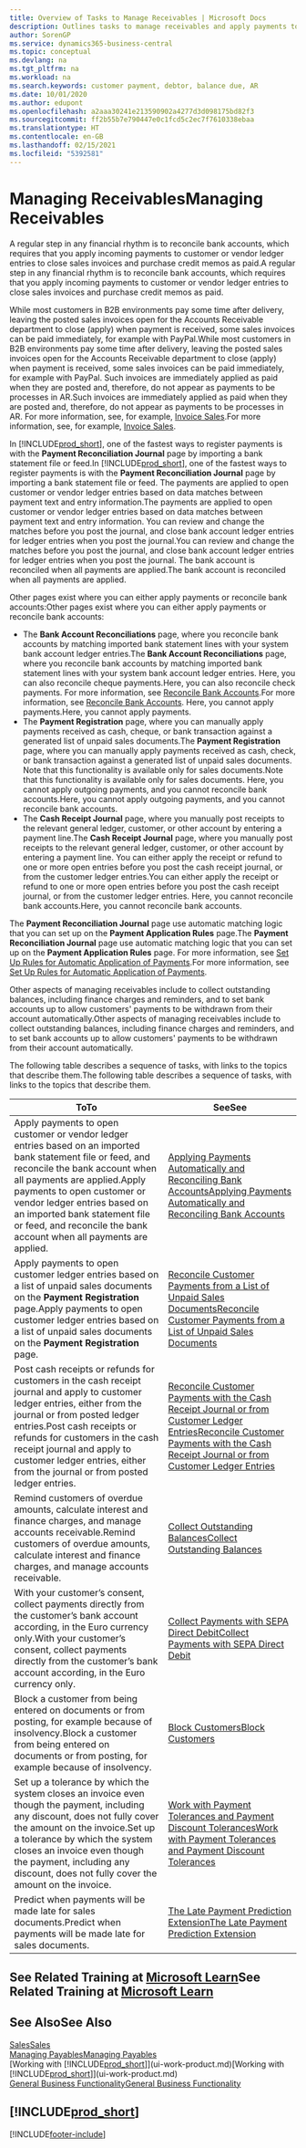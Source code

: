 ```yaml
---
title: Overview of Tasks to Manage Receivables | Microsoft Docs
description: Outlines tasks to manage receivables and apply payments to customer or vendor ledger entries.
author: SorenGP
ms.service: dynamics365-business-central
ms.topic: conceptual
ms.devlang: na
ms.tgt_pltfrm: na
ms.workload: na
ms.search.keywords: customer payment, debtor, balance due, AR
ms.date: 10/01/2020
ms.author: edupont
ms.openlocfilehash: a2aaa30241e213590902a4277d3d098175bd82f3
ms.sourcegitcommit: ff2b55b7e790447e0c1fcd5c2ec7f7610338ebaa
ms.translationtype: HT
ms.contentlocale: en-GB
ms.lasthandoff: 02/15/2021
ms.locfileid: "5392581"
---
```

# <a name="managing-receivables"></a><span data-ttu-id="d6e43-103">Managing Receivables</span><span class="sxs-lookup"><span data-stu-id="d6e43-103">Managing Receivables</span></span>

<span data-ttu-id="d6e43-104">A regular step in any financial rhythm is to reconcile bank accounts, which requires that you apply incoming payments to customer or vendor ledger entries to close sales invoices and purchase credit memos as paid.</span><span class="sxs-lookup"><span data-stu-id="d6e43-104">A regular step in any financial rhythm is to reconcile bank accounts, which requires that you apply incoming payments to customer or vendor ledger entries to close sales invoices and purchase credit memos as paid.</span></span>

<span data-ttu-id="d6e43-105">While most customers in B2B environments pay some time after delivery, leaving the posted sales invoices open for the Accounts Receivable department to close (apply) when payment is received, some sales invoices can be paid immediately, for example with PayPal.</span><span class="sxs-lookup"><span data-stu-id="d6e43-105">While most customers in B2B environments pay some time after delivery, leaving the posted sales invoices open for the Accounts Receivable department to close (apply) when payment is received, some sales invoices can be paid immediately, for example with PayPal.</span></span> <span data-ttu-id="d6e43-106">Such invoices are immediately applied as paid when they are posted and, therefore, do not appear as payments to be processes in AR.</span><span class="sxs-lookup"><span data-stu-id="d6e43-106">Such invoices are immediately applied as paid when they are posted and, therefore, do not appear as payments to be processes in AR.</span></span> <span data-ttu-id="d6e43-107">For more information, see, for example, [Invoice Sales](sales-how-invoice-sales.md).</span><span class="sxs-lookup"><span data-stu-id="d6e43-107">For more information, see, for example, [Invoice Sales](sales-how-invoice-sales.md).</span></span>  

<span data-ttu-id="d6e43-108">In [!INCLUDE[prod_short](includes/prod_short.md)], one of the fastest ways to register payments is with the **Payment Reconciliation Journal** page by importing a bank statement file or feed.</span><span class="sxs-lookup"><span data-stu-id="d6e43-108">In [!INCLUDE[prod_short](includes/prod_short.md)], one of the fastest ways to register payments is with the **Payment Reconciliation Journal** page by importing a bank statement file or feed.</span></span> <span data-ttu-id="d6e43-109">The payments are applied to open customer or vendor ledger entries based on data matches between payment text and entry information.</span><span class="sxs-lookup"><span data-stu-id="d6e43-109">The payments are applied to open customer or vendor ledger entries based on data matches between payment text and entry information.</span></span> <span data-ttu-id="d6e43-110">You can review and change the matches before you post the journal, and close bank account ledger entries for ledger entries when you post the journal.</span><span class="sxs-lookup"><span data-stu-id="d6e43-110">You can review and change the matches before you post the journal, and close bank account ledger entries for ledger entries when you post the journal.</span></span> <span data-ttu-id="d6e43-111">The bank account is reconciled when all payments are applied.</span><span class="sxs-lookup"><span data-stu-id="d6e43-111">The bank account is reconciled when all payments are applied.</span></span>

<span data-ttu-id="d6e43-112">Other pages exist where you can either apply payments or reconcile bank accounts:</span><span class="sxs-lookup"><span data-stu-id="d6e43-112">Other pages exist where you can either apply payments or reconcile bank accounts:</span></span>

* <span data-ttu-id="d6e43-113">The **Bank Account Reconciliations** page, where you reconcile bank accounts by matching imported bank statement lines with your system bank account ledger entries.</span><span class="sxs-lookup"><span data-stu-id="d6e43-113">The **Bank Account Reconciliations** page, where you reconcile bank accounts by matching imported bank statement lines with your system bank account ledger entries.</span></span> <span data-ttu-id="d6e43-114">Here, you can also reconcile cheque payments.</span><span class="sxs-lookup"><span data-stu-id="d6e43-114">Here, you can also reconcile check payments.</span></span> <span data-ttu-id="d6e43-115">For more information, see [Reconcile Bank Accounts](bank-how-reconcile-bank-accounts-separately.md).</span><span class="sxs-lookup"><span data-stu-id="d6e43-115">For more information, see [Reconcile Bank Accounts](bank-how-reconcile-bank-accounts-separately.md).</span></span> <span data-ttu-id="d6e43-116">Here, you cannot apply payments.</span><span class="sxs-lookup"><span data-stu-id="d6e43-116">Here, you cannot apply payments.</span></span>
* <span data-ttu-id="d6e43-117">The **Payment Registration** page, where you can manually apply payments received as cash, cheque, or bank transaction against a generated list of unpaid sales documents.</span><span class="sxs-lookup"><span data-stu-id="d6e43-117">The **Payment Registration** page, where you can manually apply payments received as cash, check, or bank transaction against a generated list of unpaid sales documents.</span></span> <span data-ttu-id="d6e43-118">Note that this functionality is available only for sales documents.</span><span class="sxs-lookup"><span data-stu-id="d6e43-118">Note that this functionality is available only for sales documents.</span></span> <span data-ttu-id="d6e43-119">Here, you cannot apply outgoing payments, and you cannot reconcile bank accounts.</span><span class="sxs-lookup"><span data-stu-id="d6e43-119">Here, you cannot apply outgoing payments, and you cannot reconcile bank accounts.</span></span>
* <span data-ttu-id="d6e43-120">The **Cash Receipt Journal** page, where you manually post receipts to the relevant general ledger, customer, or other account by entering a payment line.</span><span class="sxs-lookup"><span data-stu-id="d6e43-120">The **Cash Receipt Journal** page, where you manually post receipts to the relevant general ledger, customer, or other account by entering a payment line.</span></span> <span data-ttu-id="d6e43-121">You can either apply the receipt or refund to one or more open entries before you post the cash receipt journal, or from the customer ledger entries.</span><span class="sxs-lookup"><span data-stu-id="d6e43-121">You can either apply the receipt or refund to one or more open entries before you post the cash receipt journal, or from the customer ledger entries.</span></span> <span data-ttu-id="d6e43-122">Here, you cannot reconcile bank accounts.</span><span class="sxs-lookup"><span data-stu-id="d6e43-122">Here, you cannot reconcile bank accounts.</span></span>

<span data-ttu-id="d6e43-123">The **Payment Reconciliation Journal** page use automatic matching logic that you can set up on the **Payment Application Rules** page.</span><span class="sxs-lookup"><span data-stu-id="d6e43-123">The **Payment Reconciliation Journal** page use automatic matching logic that you can set up on the **Payment Application Rules** page.</span></span> <span data-ttu-id="d6e43-124">For more information, see [Set Up Rules for Automatic Application of Payments](receivables-how-set-up-payment-application-rules.md).</span><span class="sxs-lookup"><span data-stu-id="d6e43-124">For more information, see [Set Up Rules for Automatic Application of Payments](receivables-how-set-up-payment-application-rules.md).</span></span>  

<span data-ttu-id="d6e43-125">Other aspects of managing receivables include to collect outstanding balances, including finance charges and reminders, and to set bank accounts up to allow customers' payments to be withdrawn from their account automatically.</span><span class="sxs-lookup"><span data-stu-id="d6e43-125">Other aspects of managing receivables include to collect outstanding balances, including finance charges and reminders, and to set bank accounts up to allow customers' payments to be withdrawn from their account automatically.</span></span>

<span data-ttu-id="d6e43-126">The following table describes a sequence of tasks, with links to the topics that describe them.</span><span class="sxs-lookup"><span data-stu-id="d6e43-126">The following table describes a sequence of tasks, with links to the topics that describe them.</span></span>  

| <span data-ttu-id="d6e43-127">To</span><span class="sxs-lookup"><span data-stu-id="d6e43-127">To</span></span> | <span data-ttu-id="d6e43-128">See</span><span class="sxs-lookup"><span data-stu-id="d6e43-128">See</span></span> |
| --- | --- |
| <span data-ttu-id="d6e43-129">Apply payments to open customer or vendor ledger entries based on an imported bank statement file or feed, and reconcile the bank account when all payments are applied.</span><span class="sxs-lookup"><span data-stu-id="d6e43-129">Apply payments to open customer or vendor ledger entries based on an imported bank statement file or feed, and reconcile the bank account when all payments are applied.</span></span> |[<span data-ttu-id="d6e43-130">Applying Payments Automatically and Reconciling Bank Accounts</span><span class="sxs-lookup"><span data-stu-id="d6e43-130">Applying Payments Automatically and Reconciling Bank Accounts</span></span>](receivables-apply-payments-auto-reconcile-bank-accounts.md) |
| <span data-ttu-id="d6e43-131">Apply payments to open customer ledger entries based on a list of unpaid sales documents on the **Payment Registration** page.</span><span class="sxs-lookup"><span data-stu-id="d6e43-131">Apply payments to open customer ledger entries based on a list of unpaid sales documents on the **Payment Registration** page.</span></span> |[<span data-ttu-id="d6e43-132">Reconcile Customer Payments from a List of Unpaid Sales Documents</span><span class="sxs-lookup"><span data-stu-id="d6e43-132">Reconcile Customer Payments from a List of Unpaid Sales Documents</span></span>](receivables-how-reconcile-customer-payments-list-unpaid-sales-documents.md) |
| <span data-ttu-id="d6e43-133">Post cash receipts or refunds for customers in the cash receipt journal and apply to customer ledger entries, either from the journal or from posted ledger entries.</span><span class="sxs-lookup"><span data-stu-id="d6e43-133">Post cash receipts or refunds for customers in the cash receipt journal and apply to customer ledger entries, either from the journal or from posted ledger entries.</span></span> |[<span data-ttu-id="d6e43-134">Reconcile Customer Payments with the Cash Receipt Journal or from Customer Ledger Entries</span><span class="sxs-lookup"><span data-stu-id="d6e43-134">Reconcile Customer Payments with the Cash Receipt Journal or from Customer Ledger Entries</span></span>](receivables-how-apply-sales-transactions-manually.md) |
| <span data-ttu-id="d6e43-135">Remind customers of overdue amounts, calculate interest and finance charges, and manage accounts receivable.</span><span class="sxs-lookup"><span data-stu-id="d6e43-135">Remind customers of overdue amounts, calculate interest and finance charges, and manage accounts receivable.</span></span> |[<span data-ttu-id="d6e43-136">Collect Outstanding Balances</span><span class="sxs-lookup"><span data-stu-id="d6e43-136">Collect Outstanding Balances</span></span>](receivables-collect-outstanding-balances.md) |
|<span data-ttu-id="d6e43-137">With your customer’s consent, collect payments directly from the customer’s bank account according, in the Euro currency only.</span><span class="sxs-lookup"><span data-stu-id="d6e43-137">With your customer’s consent, collect payments directly from the customer’s bank account according, in the Euro currency only.</span></span>|[<span data-ttu-id="d6e43-138">Collect Payments with SEPA Direct Debit</span><span class="sxs-lookup"><span data-stu-id="d6e43-138">Collect Payments with SEPA Direct Debit</span></span>](finance-collect-payments-with-sepa-direct-debit.md)|
|<span data-ttu-id="d6e43-139">Block a customer from being entered on documents or from posting, for example because of insolvency.</span><span class="sxs-lookup"><span data-stu-id="d6e43-139">Block a customer from being entered on documents or from posting, for example because of insolvency.</span></span>|[<span data-ttu-id="d6e43-140">Block Customers</span><span class="sxs-lookup"><span data-stu-id="d6e43-140">Block Customers</span></span>](receivables-how-block-customers.md)|
|<span data-ttu-id="d6e43-141">Set up a tolerance by which the system closes an invoice even though the payment, including any discount, does not fully cover the amount on the invoice.</span><span class="sxs-lookup"><span data-stu-id="d6e43-141">Set up a tolerance by which the system closes an invoice even though the payment, including any discount, does not fully cover the amount on the invoice.</span></span>|[<span data-ttu-id="d6e43-142">Work with Payment Tolerances and Payment Discount Tolerances</span><span class="sxs-lookup"><span data-stu-id="d6e43-142">Work with Payment Tolerances and Payment Discount Tolerances</span></span>](finance-payment-tolerance-and-payment-discount-tolerance.md)|
| <span data-ttu-id="d6e43-143">Predict when payments will be made late for sales documents.</span><span class="sxs-lookup"><span data-stu-id="d6e43-143">Predict when payments will be made late for sales documents.</span></span> | [<span data-ttu-id="d6e43-144">The Late Payment Prediction Extension</span><span class="sxs-lookup"><span data-stu-id="d6e43-144">The Late Payment Prediction Extension</span></span>](ui-extensions-late-payment-prediction.md) |

## <a name="see-related-training-at-microsoft-learn"></a><span data-ttu-id="d6e43-145">See Related Training at [Microsoft Learn](/learn/paths/process-customer-vendor-payments-dynamics-365-business-central/)</span><span class="sxs-lookup"><span data-stu-id="d6e43-145">See Related Training at [Microsoft Learn](/learn/paths/process-customer-vendor-payments-dynamics-365-business-central/)</span></span>

## <a name="see-also"></a><span data-ttu-id="d6e43-146">See Also</span><span class="sxs-lookup"><span data-stu-id="d6e43-146">See Also</span></span>
[<span data-ttu-id="d6e43-147">Sales</span><span class="sxs-lookup"><span data-stu-id="d6e43-147">Sales</span></span>](sales-manage-sales.md)  
[<span data-ttu-id="d6e43-148">Managing Payables</span><span class="sxs-lookup"><span data-stu-id="d6e43-148">Managing Payables</span></span>](payables-manage-payables.md)  
<span data-ttu-id="d6e43-149">[Working with [!INCLUDE[prod_short](includes/prod_short.md)]](ui-work-product.md)</span><span class="sxs-lookup"><span data-stu-id="d6e43-149">[Working with [!INCLUDE[prod_short](includes/prod_short.md)]](ui-work-product.md)</span></span>  
[<span data-ttu-id="d6e43-150">General Business Functionality</span><span class="sxs-lookup"><span data-stu-id="d6e43-150">General Business Functionality</span></span>](ui-across-business-areas.md)

## [!INCLUDE[prod_short](includes/free_trial_md.md)]  


[!INCLUDE[footer-include](includes/footer-banner.md)]